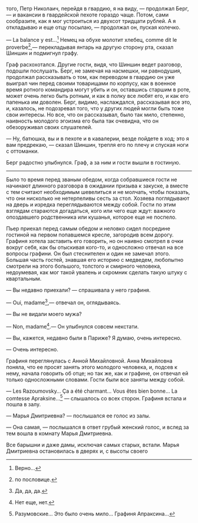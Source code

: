 того, Петр Николаич, перейдя в гвардию, я на виду, — продолжал Берг, — и вакансии в гвардейской пехоте гораздо чаще. Потом, сами сообразите, как я мог устроиться из двухсот тридцати рублей. А я откладываю и еще отцу посылаю, — продолжал он, пуская колечко.

— La balance y est…[^144] Немец на обухе молотит хлебец, comme dit le proverbe[^145],— перекладывая янтарь на другую сторону рта, сказал Шиншин и подмигнул графу.

Граф расхохотался. Другие гости, видя, что Шиншин ведет разговор, подошли послушать. Берг, не замечая на насмешки, ни равнодушия, продолжал рассказывать о том, как переводом в гвардию он уже выиграл чин перед своими товарищами по корпусу, как в военное время ротного командира могут убить и он, оставшись старшим в роте, может очень легко быть ротным, и как в полку все любят его, и как его папенька им доволен. Берг, видимо, наслаждался, рассказывая все это, и, казалось, не подозревал того, что у других людей могли быть тоже свои интересы. Но все, что он рассказывал, было так мило, степенно, наивность молодого эгоизма его была так очевидна, что он обезоруживал своих слушателей.

— Ну, батюшка, вы и в пехоте и в кавалерии, везде пойдете в ход; это я вам предрекаю, — сказал Шиншин, трепля его по плечу и спуская ноги с оттоманки.

Берг радостно улыбнулся. Граф, а за ним и гости вышли в гостиную.

------------------------------------------------------------------------

Было то время перед званым обедом, когда собравшиеся гости не начинают длинного разговора в ожидании призыва к закуске, а вместе с тем считают необходимым шевелиться и не молчать, чтобы показать, что они нисколько не нетерпеливы сесть за стол. Хозяева поглядывают на дверь и изредка переглядываются между собой. Гости по этим взглядам стараются догадаться, кого или чего еще ждут: важного опоздавшего родственника или кушанья, которое еще не поспело.

Пьер приехал перед самым обедом и неловко сидел посредине гостиной на первом попавшемся кресле, загородив всем дорогу. Графиня хотела заставить его говорить, но он наивно смотрел в очки вокруг себя, как бы отыскивая кого-то, и односложно отвечал на все вопросы графини. Он был стеснителен и один не замечал этого. Большая часть гостей, знавшая его историю с медведем, любопытно смотрели на этого большого, толстого и смирного человека, недоумевая, как мог такой увалень и скромник сделать такую штуку с квартальным.

— Вы недавно приехали? — спрашивала у него графиня.

— Oui, madame[^146],— отвечал он, оглядываясь.

— Вы не видали моего мужа?

— Non, madame[^147].— Он улыбнулся совсем некстати.

— Вы, кажется, недавно были в Париже? Я думаю, очень интересно.

— Очень интересно.

Графиня переглянулась с Анной Михайловной. Анна Михайловна поняла, что ее просят занять этого молодого человека, и, подсев к нему, начала говорить об отце; но так же, как и графине, он отвечал ей только односложными словами. Гости были все заняты между собой.

— Les Razoumovsky… Ça a été charmant… Vous êtes bien bonne… La comtesse Apraksine…[^148] — слышалось со всех сторон. Графиня встала и пошла в залу.

— Марья Дмитриевна? — послышался ее голос из залы.

— Она самая, — послышался в ответ грубый женский голос, и вслед за тем вошла в комнату Марья Дмитриевна.

Все барышни и даже дамы, исключая самых старых, встали. Марья Дмитриевна остановилась в дверях и, с высоты своего

[^144]: Верно…

[^145]: по пословице.

[^146]: Да, да, да.

[^147]: Нет еще, нет.

[^148]: Разумовские… Это было очень мило… Графиня Апраксина…